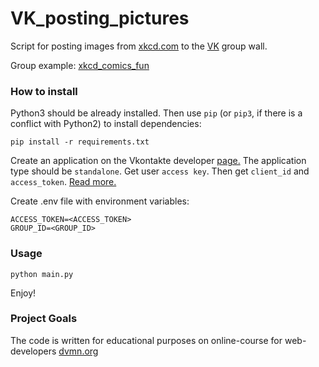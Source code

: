 # VK_posting_pictures

Script for posting images from [xkcd.com](https://xkcd.com) to the [VK](https://vk.com) group wall.

Group example: [xkcd_comics_fun](https://vk.com/xkcd_comics_fun)
### How to install

Python3 should be already installed. Then use `pip` (or `pip3`, if there is a conflict with Python2) to install dependencies:
```
pip install -r requirements.txt
```
Create an application on the Vkontakte developer [page.](https://vk.com/dev) The application type should be `standalone`. Get user `access key`. Then get `client_id` and `access_token`. [Read more.](https://vk.com/dev/implicit_flow_user)

Create .env file with environment variables:
```
ACCESS_TOKEN=<ACCESS_TOKEN>
GROUP_ID=<GROUP_ID>
```

### Usage
```
python main.py
```
Enjoy!
### Project Goals
The code is written for educational purposes on online-course for web-developers [dvmn.org](https://dvmn.org)